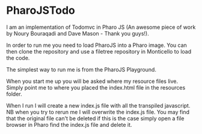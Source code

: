# PharoJSTodo
I am an implementation of Todomvc in Pharo JS (An awesome piece of work by Noury Bouraqadi and Dave Mason - Thank you guys!).

In order to run me you need to load PharoJS into a Pharo image.  You can then clone the repository and use a filetree
repository in Monticello to load the code.

The simplest way to run me is from the PharoJS Playground.

When you start me up you will be asked where my resource files live.  Simply point me to where you placed the index.html file in
the resources folder.

When I run I will create a new index.js file with all the transpiled javascript.  NB when you try to rerun me I will overwrite the
index.js file.  You may find that the original file can't be deleted if this is the case simply open a file browser in Pharo find
the index.js file and delete it.
